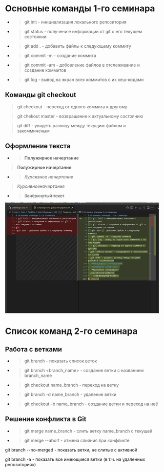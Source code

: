 # Основные команды 1-го семинара

* > git init - инициализация локального репозитория

* > git status - получени е информации от git о его текущем состоянии

* >git add . - добавить файлы к следующему коммиту

* >git commit -m - создание коммита

* >git commit -am - добовление файлов в отслеживание и создание коммитов

* > git log - вывод на экран всех коммитов с их хеш-кодами

## Команды git checkout
> git checkout - переход от одного коммита к другому

> git chekout master - возвращение к актуальному состоянию

> git diff - увидеть разницу между текущим файлом и закоммиченым
## Оформление текста
* >**Полужирное начертание**

>__Полужирное начертание__

* >*Курсивное начертание*

>_Курсивноеначертание_

* > ~~Зачёркнутый текст~~

![images](Снимок.JPG)

# Список команд 2-го семинара

## Работа с ветками
* > git branch - показать список веток

* > git branch <branch_name> - создание ветки с названием branch_name

* > git checkout name_branch - переход на ветку

* > git  branch -d name_branch - удаление ветки

* > git checkout -b name_branch - создание ветки и переход на неё

## Решение конфликта в Git
* > git merge name_branch - слить ветку name_branch с текущей

* > git merge --abort - отмена слияния при  конфликте

git branch --no-merged - показать ветки, не слитые с активной

git branch -a - показать все имеющиеся ветки (в т.ч. на удаленных репозиториях)
